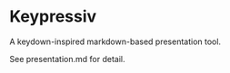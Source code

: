 Keypressiv
==========

A keydown-inspired markdown-based presentation tool.

See presentation.md for detail.

